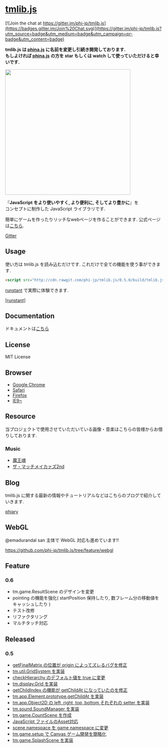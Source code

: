 # [tmlib.js](http://phi-jp.github.com/tmlib.js)

[![Join the chat at https://gitter.im/phi-jp/tmlib.js](https://badges.gitter.im/Join%20Chat.svg)](https://gitter.im/phi-jp/tmlib.js?utm_source=badge&utm_medium=badge&utm_campaign=pr-badge&utm_content=badge)

**tmlib.js は [phina.js](https://github.com/phi-jp/phina.js) に名前を変更し引続き開発しております.  
もしよければ [phina.js](https://github.com/phi-jp/phina.js) の方を star もしくは watch して使っていただけると幸いです.**


<img src="https://qiita-image-store.s3.amazonaws.com/0/7756/7aa8af56-c678-0146-d101-3064923f95b9.png" width=400 style="text-align: center;">









『**JavaScript をより使いやすく, より便利に, そしてより豊かに**』を  
コンセプトに制作した JavaScript ライブラリです.

簡単にゲームを作ったりリッチなwebページを作ることができます.
公式ページは[こちら](http://phi-jp.github.io/tmlib.js/).


[Gitter](https://gitter.im/phi-jp/tmlib.js#)

## Usage

使い方は tmlib.js を読み込むだけです.
これだけで全ての機能を使う事ができます.

```html
<script src="http://cdn.rawgit.com/phi-jp/tmlib.js/0.5.0/build/tmlib.js"></script>
```


[runstant](http://qiita.com/phi/items/e7fe30156c43a7690c1a) で実際に体験できます.

[[runstant]](http://goo.gl/B2JcWF)


## Documentation
ドキュメントは[こちら](http://phi-jp.github.io/tmlib.js/docs/index.html)


## License

MIT License


## Browser

- [Google Chrome](http://www.google.co.jp/chrome/intl/ja/landing_ch.html)
- [Safari](http://www.apple.com/jp/safari/)
- [Firefox](http://mozilla.jp/firefox/)
- [IE9~](#)


## Resource
当プロジェクトで使用させていただいている画像・音楽はこちらの皆様からお借りしております.

### Music
- [魔王魂](http://maoudamashii.jokersounds.com/)
- [ザ・マッチメイカァズ2nd](http://osabisi.sakura.ne.jp/m2/)

## Blog

tmlib.js に関する最新の情報やチュートリアルなどはこちらのブログで紹介していきます.

[phiary](http://phiary.me)


## WebGL

@emadurandal san 主体で WebGL 対応も進めています!!

https://github.com/phi-jp/tmlib.js/tree/feature/webgl


## Feature

### 0.6

- tm.game.ResultScene のデザインを変更
- pointing の機能を強化( startPosition 保持したり, 数フレーム分の移動値をキャッシュしたり )
- テスト改修
- リファクタリング
- マルチタッチ対応

## Released

### 0.5

- [getFinalMatrix の位置が origin によってズレるバグを修正](https://github.com/phi-jp/tmlib.js/pull/143)
- [tm.util.GridSystem を実装](https://github.com/phi-jp/tmlib.js/commit/04f26429391834b948ecf1b55e8b2d95e3d2ed2a)
- [checkHierarchy のデフォルト値を true に変更](https://github.com/phi-jp/tmlib.js/commit/1ea9499b5ef037d5cec8ed2c8b7ccbc2ea61080c)
- [tm.display.Grid を実装](https://github.com/phi-jp/tmlib.js/commit/90c1b986941df3adfba0847184c841dc883dc134)
- [getChildIndex の機能が getChildAt になっていたのを修正](https://github.com/phi-jp/tmlib.js/commit/103ba47c7631d162f7a79b4c213d7830f00389f1)
- [tm.app.Element.prototype.getChildAt を実装](https://github.com/phi-jp/tmlib.js/commit/103ba47c7631d162f7a79b4c213d7830f00389f1)
- [tm.app.Object2D の left, right, top, bottom それぞれの setter を実装](https://github.com/phi-jp/tmlib.js/commit/a0ca57c3866663794a8aad451f94120dbaaef3a5)
- [tm.sound.SoundManager を実装](https://github.com/phi-jp/tmlib.js/pull/147)
- [tm.game.CountScene を作成](https://github.com/phi-jp/tmlib.js/pull/148)
- [JavaScript ファイルのAsset対応](https://github.com/phi-jp/tmlib.js/issues/146)
- [scene namespace を game namespace に変更](https://github.com/phi-jp/tmlib.js/pull/151)
- [tm.game.setup で Canvas ゲーム開発を簡略化](https://github.com/phi-jp/tmlib.js/pull/152)
- [tm.game.SplashScene を実装](https://github.com/phi-jp/tmlib.js/pull/153)


